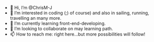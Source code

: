 - 👋 Hi, I’m @ChrisM-J
- 👀 I’m interested in coding (;) of course) and also in sailing, running, travelling an many more.
- 🌱 I’m currently learning front-end-developing.
- 💞️ I’m looking to collaborate on may learning path.
- 📫 How to reach me: right here...but more possibilities will follow!

<!---
ChrisM-J/ChrisM-J is a ✨ special ✨ repository because its `README.md` (this file) appears on your GitHub profile.
You can click the Preview link to take a look at your changes.
--->
